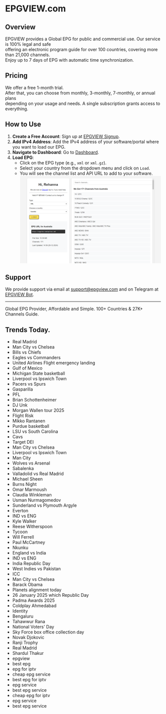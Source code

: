 # EPGVIEW.com



## Overview
EPGVIEW provides a Global EPG for public and commercial use. Our service is 100% legal and safe\
offering an electronic program guide for over 100 countries, covering more than 21,000 channels.\
Enjoy up to 7 days of EPG with automatic time synchronization.

## Pricing
We offer a free 1-month trial. \
After that, you can choose from monthly, 3-monthly, 7-monthly, or annual plans \
depending on your usage and needs. A single subscription grants access to everything.

## How to Use
1. **Create a Free Account**: Sign up at [EPGVIEW Signup](https://epgview.com/signup.php).
2. **Add IPv4 Address**: Add the IPv4 address of your software/portal where you want to load our EPG.
3. **Navigate to Dashboard**: Go to [Dashboard](https://epgview.com/dashboard.php).
4. **Load EPG**:
   - Click on the EPG type (e.g., `xml` or `xml.gz`).
   - Select your country from the dropdown menu and click on `Load`.
   - You will see the channel list and API URL to add to your software.
![EPGVIEW](img/dashboard.png)
## Support
We provide support via email at [support@epgview.com](mailto:support@epgview.com) and on Telegram at [EPGVIEW Bot](https://t.me/epgview_bot).

---

Global EPG Provider, Affordable and Simple. 100+ Countries & 27K+ Channels Guide.

## Trends Today.

- Real Madrid
- Man City vs Chelsea
- Bills vs Chiefs
- Eagles vs Commanders
- United Airlines Flight emergency landing
- Gulf of Mexico
- Michigan State basketball
- Liverpool vs Ipswich Town
- Pacers vs Spurs
- Gasparilla
- PFL
- Brian Schottenheimer
- DJ Unk
- Morgan Wallen tour 2025
- Flight Risk
- Mikko Rantanen
- Purdue basketball
- LSU vs South Carolina
- Cavs
- Target DEI
- Man City vs Chelsea
- Liverpool vs Ipswich Town
- Man City
- Wolves vs Arsenal
- Sabalenka
- Valladolid vs Real Madrid
- Michael Sheen
- Burns Night
- Omar Marmoush
- Claudia Winkleman
- Usman Nurmagomedov
- Sunderland vs Plymouth Argyle
- Everton
- IND vs ENG
- Kyle Walker
- Reese Witherspoon
- Tycoon
- Will Ferrell
- Paul McCartney
- Nkunku
- England vs India
- IND vs ENG
- India Republic Day
- West Indies vs Pakistan
- ICC
- Man City vs Chelsea
- Barack Obama
- Planets alignment today
- 26 January 2025 which Republic Day
- Padma Awards 2025
- Coldplay Ahmedabad
- Identity
- Bengaluru
- Tahawwur Rana
- National Voters' Day
- Sky Force box office collection day
- Novak Djokovic
- Ranji Trophy
- Real Madrid
- Shardul Thakur
- epgview
- best epg
- epg for iptv
- cheap epg service
- best epg for iptv
- epg service
- best epg service
- cheap epg for iptv
- epg service
- best epg service
